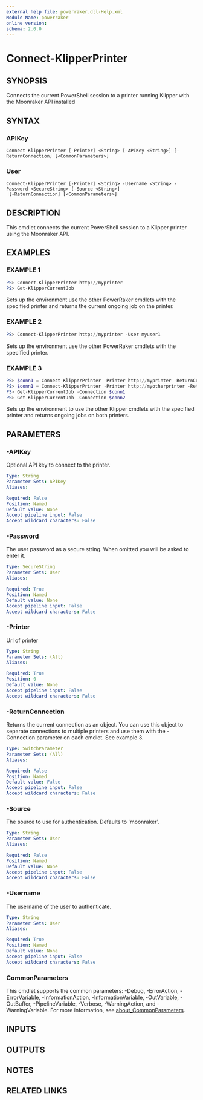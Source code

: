 ```yaml
---
external help file: powerraker.dll-Help.xml
Module Name: powerraker
online version:
schema: 2.0.0
---
```


# Connect-KlipperPrinter

## SYNOPSIS
Connects the current PowerShell session to a printer running Klipper with the Moonraker API installed

## SYNTAX

### APIKey
```
Connect-KlipperPrinter [-Printer] <String> [-APIKey <String>] [-ReturnConnection] [<CommonParameters>]
```

### User
```
Connect-KlipperPrinter [-Printer] <String> -Username <String> -Password <SecureString> [-Source <String>]
 [-ReturnConnection] [<CommonParameters>]
```

## DESCRIPTION
This cmdlet connects the current PowerShell session to a Klipper printer using the Moonraker API.

## EXAMPLES

### EXAMPLE 1
```powershell
PS> Connect-KlipperPrinter http://myprinter
PS> Get-KlipperCurrentJob
```

Sets up the environment use the other PowerRaker cmdlets with the specified printer and returns the current ongoing job on the printer.

### EXAMPLE 2
```powershell
PS> Connect-KlipperPrinter http://myprinter -User myuser1
```

Sets up the environment use the other PowerRaker cmdlets with the specified printer.

### EXAMPLE 3
```powershell
PS> $conn1 = Connect-KlipperPrinter -Printer http://myprinter -ReturnConnection
PS> $conn1 = Connect-KlipperPrinter -Printer http://myotherprinter -ReturnConnection
PS> Get-KlipperCurrentJob -Connection $conn1
PS> Get-KlipperCurrentJob -Connection $conn2
```

Sets up the environment to use the other Klipper cmdlets with the specified printer and returns ongoing jobs on both printers.

## PARAMETERS

### -APIKey
Optional API key to connect to the printer.

```yaml
Type: String
Parameter Sets: APIKey
Aliases:

Required: False
Position: Named
Default value: None
Accept pipeline input: False
Accept wildcard characters: False
```

### -Password
The user password as a secure string.
When omitted you will be asked to enter it.

```yaml
Type: SecureString
Parameter Sets: User
Aliases:

Required: True
Position: Named
Default value: None
Accept pipeline input: False
Accept wildcard characters: False
```

### -Printer
Url of printer

```yaml
Type: String
Parameter Sets: (All)
Aliases:

Required: True
Position: 0
Default value: None
Accept pipeline input: False
Accept wildcard characters: False
```

### -ReturnConnection
Returns the current connection as an object.
You can use this object to separate connections to multiple printers and use them with the -Connection parameter on each cmdlet.
See example 3.

```yaml
Type: SwitchParameter
Parameter Sets: (All)
Aliases:

Required: False
Position: Named
Default value: False
Accept pipeline input: False
Accept wildcard characters: False
```

### -Source
The source to use for authentication.
Defaults to 'moonraker'.

```yaml
Type: String
Parameter Sets: User
Aliases:

Required: False
Position: Named
Default value: None
Accept pipeline input: False
Accept wildcard characters: False
```

### -Username
The username of the user to authenticate.

```yaml
Type: String
Parameter Sets: User
Aliases:

Required: True
Position: Named
Default value: None
Accept pipeline input: False
Accept wildcard characters: False
```

### CommonParameters
This cmdlet supports the common parameters: -Debug, -ErrorAction, -ErrorVariable, -InformationAction, -InformationVariable, -OutVariable, -OutBuffer, -PipelineVariable, -Verbose, -WarningAction, and -WarningVariable. For more information, see [about_CommonParameters](http://go.microsoft.com/fwlink/?LinkID=113216).

## INPUTS

## OUTPUTS

## NOTES

## RELATED LINKS
